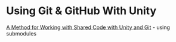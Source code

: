 # Using Git & GitHub With Unity

[A Method for Working with Shared Code with Unity and Git](http://prime31.github.io/A-Method-for-Working-with-Shared-Code-with-Unity-and-Git/) - using submodules
